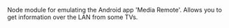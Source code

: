 Node module for emulating the Android app 'Media Remote'. Allows you to get information over the LAN from some TVs.
